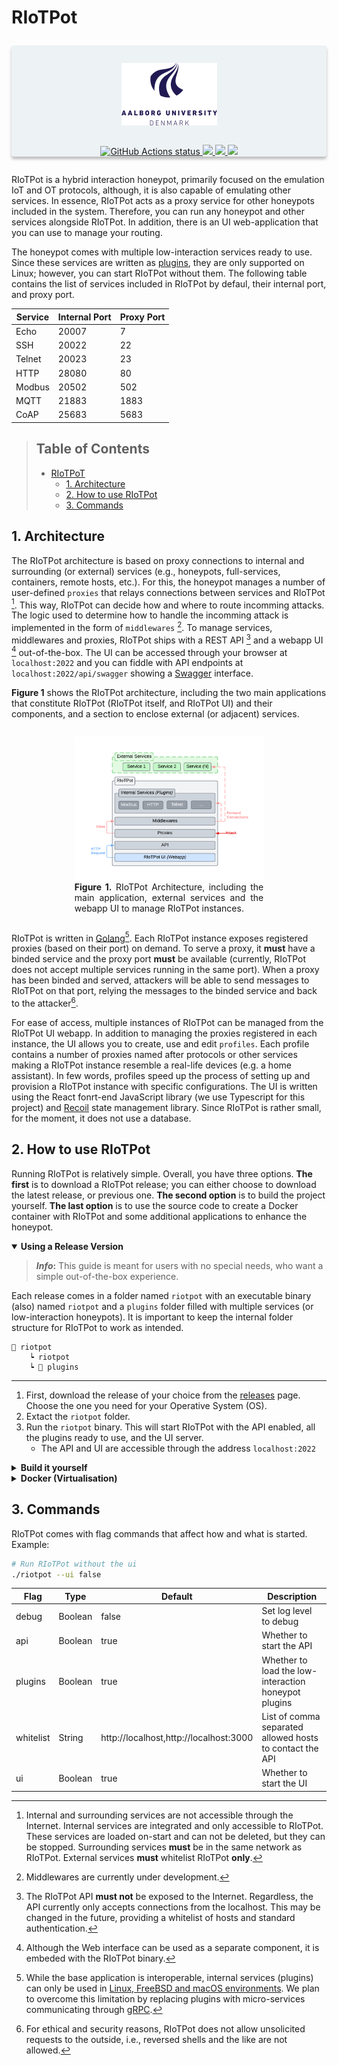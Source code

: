 
# RIoTPot

<!-- markdownlint-disable MD033 -->
<div align="center" style="box-shadow: 0px 4px 4px rgba(0, 0, 0, 0.25); background-color: #EDF2F4; border-radius: 4px; margin: 2em 0;">
  <img src="docs/assets/aau_logo.png" height="100px;" style="margin: 1em 0; padding: 1em;">
  <div>
    <!-- Workflow status -->
    <a href="https://github.com/aau-network-security/RIoTPot/actions">
        <img alt="GitHub Actions status" src="https://github.com/aau-network-security/RIoTPot/workflows/cyber/badge.svg">
    </a>
    <a href="https://pkg.go.dev/riopot">
        <img src="https://pkg.go.dev/badge/riopot.svg">
    </a>
    <a href="https://goreportcard.com/badge/github.com/aau-network-security/RIoTPot">
        <img src="https://goreportcard.com/badge/github.com/aau-network-security/RIoTPot?style=flat-square">
    </a>
    <a href="">
        <img src="https://img.shields.io/github/release/RIoTPot/project-layout.svg?style=flat-square">
    </a>
  </div>
</div>

RIoTPot is a hybrid interaction honeypot, primarily focused on the emulation IoT and OT protocols, although, it is also capable of emulating other services.
In essence, RIoTPot acts as a proxy service for other honeypots included in the system.
Therefore, you can run any honeypot and other services alongside RIoTPot.
In addition, there is an UI web-application that you can use to manage your routing.

The honeypot comes with multiple low-interaction services ready to use.
Since these services are written as [plugins](https://pkg.go.dev/plugin), they are only supported on Linux; however, you can start RIoTPot without them.
The following table contains the list of services included in RIoTPot by defaul, their internal port, and proxy port.

<div align="center">

| Service | Internal Port | Proxy Port |
| ------- | ------------- | ---------- |
| Echo    | 20007         | 7          |
| SSH     | 20022         | 22         |
| Telnet  | 20023         | 23         |
| HTTP    | 28080         | 80         |
| Modbus  | 20502         | 502        |
| MQTT    | 21883         | 1883       |
| CoAP    | 25683         | 5683       |

</div>

> ## Table of Contents
>
> - [RIoTPoT](#riotpot)
>   - [1. Architecture](#1-architecture)
>   - [2. How to use RIoTPot](#2-how-to-use-riotpot)
>   - [3. Commands](#3-commands)

## 1. Architecture

The RIoTPot architecture is based on proxy connections to internal and surrounding (or external) services (e.g., honeypots, full-services, containers, remote hosts, etc.).
For this, the honeypot manages a number of user-defined `proxies` that relays connections between services and RIoTPot [^proxies].
This way, RIoTPot can decide how and where to route incomming attacks.
The logic used to determine how to handle the incomming attack is implemented in the form of `middlewares` [^middlewares].
To manage services, middlewares and proxies, RIoTPot ships with a REST API [^api] and a webapp UI [^ui] out-of-the-box.
The UI can be accessed through your browser at `localhost:2022` and you can fiddle with API endpoints at `localhost:2022/api/swagger` showing a [Swagger](https://swagger.io/) interface.

[^proxies]: Internal and surrounding services are not accessible through the Internet.
    Internal services are integrated and only accessible to RIoTPot.
    These services are loaded on-start and can not be deleted, but they can be stopped.
    Surrounding services **must** be in the same network as RIoTPot.
    External services **must** whitelist RIoTPot **only**.

[^middlewares]: Middlewares are currently under development.

[^api]: The RIoTPot API **must not** be exposed to the Internet.
    Regardless, the API currently only accepts connections from the localhost.
    This may be changed in the future, providing a whitelist of hosts and standard authentication.

[^ui]: Although the Web interface can be used as a separate component, it is embeded with the RIoTPot binary.

**Figure 1** shows the RIoTPot architecture, including the two main applications that constitute RIoTPot (RIoTPot itself, and RIoTPot UI) and their components, and a section to enclose external (or adjacent) services.

<div align="center" style="margin: 2em 0">
    <div style="max-width: 60%; text-align: justify; display: flex; flex-direction: column;">
        <img src="docs/assets/architecture.png">
        <div>
        <b>Figure 1.</b> RIoTPot Architecture, including the main application, external services and the webapp UI to manage RIoTPot instances.
        </div>
    </div>
</div>

RIoTPot is written in [Golang](https://go.dev/)[^os].
Each RIoTPot instance exposes registered proxies (based on their port) on demand.
To serve a proxy, it **must** have a binded service and the proxy port **must** be available (currently, RIoTPot does not accept multiple services running in the same port).
When a proxy has been binded and served, attackers will be able to send messages to RIoTPot on that port, relying the messages to the binded service and back to the attacker[^reversed].

[^os]: While the base application is interoperable, internal services (plugins) can only be used in [Linux, FreeBSD and macOS environments](https://pkg.go.dev/plugin).
    We plan to overcome this limitation by replacing plugins with micro-services communicating through [gRPC](https://grpc.io/).

[^reversed]: For ethical and security reasons, RIoTPot does not allow unsolicited requests to the outside, i.e., reversed shells and the like are not allowed.

For ease of access, multiple instances of RIoTPot can be managed from the RIoTPot UI webapp.
In addition to managing the proxies registered in each instance, the UI allows you to create, use and edit `profiles`.
Each profile contains a number of proxies named after protocols or other services making a RIoTPot instance resemble a real-life devices (e.g. a home assistant).
In few words, profiles speed up the process of setting up and provision a RIoTPot instance with specific configurations.
The UI is written using the React fonrt-end JavaScript library (we use Typescript for this project) and [Recoil](https://recoiljs.org/) state management library.
Since RIoTPot is rather small, for the moment, it does not use a database.

## 2. How to use RIoTPot

Running RIoTPot is relatively simple.
Overall, you have three options.
**The first** is to download a RIoTPot release; you can either choose to download the latest release, or previous one.
**The second option** is to build the project yourself.
**The last option** is to use the source code to create a Docker container with RIoTPot and some additional applications to enhance the honeypot.

<details open>
    <summary><b>Using a Release Version</b></summary>

> **_Info_:** This guide is meant for users with no special needs, who want a simple out-of-the-box experience.

Each release comes in a folder named `riotpot` with an executable binary (also) named `riotpot` and a `plugins` folder filled with multiple services (or low-interaction honeypots).
It is important to keep the internal folder structure for RIoTPot to work as intended.

    📁 riotpot
        ┕ riotpot
        ┕ 📁 plugins

---

1. First, download the release of your choice from the [releases](https://github.com/aau-network-security/riotpot/releases) page. Choose the one you need for your Operative System (OS).
2. Extact the `riotpot` folder.
3. Run the `riotpot` binary. This will start RIoTPot with the API enabled, all the plugins ready to use, and the UI server.
    - The API and UI are accessible through the address `localhost:2022`

</details>

<details>
    <summary><b>Build it yourself</b></summary>

> **_Info_:** This guide is meant for advanced users confortable in development environments.

<blockquote>
<details>
<summary><b>Requirements</b></summary>

- Golang - Required to build the project
- Node - Required to build the UI

**Optional**:

- Git - Used to download the source code
- Make - To run already-prepared commands

</details>
</blockquote>

---

1. Download the RIoTPot source code from GitHub. Open a console and introduce the following line.

    ```bash
    git clone git@github.com:aau-network-security/riotpot.git
    ```

2. Navigate to the folder in where you have downloaded the RIoTPot source and install the required node packages.

    ```bash
    npm install
    ```

3. If you have installed [Make](https://www.gnu.org/software/make/), we have included multiple command helpers to assist you building the project. To put it simple, you can run two simple commands that will build the RIoTPot binary and the plugins (and place them in the right folder).

    ```bash
    # Build the server
    make build-ui
    # Builds RIoTPot and the plugins
    make riotpot-build
    ```

> **__NOTE__:** The UI uses [Vite](https://vitejs.dev/) to build the project. If you prefer to use another builder, you may need to make a few changes first on your own.

</details>

<details>
    <summary><b>Docker (Virtualisation)</b></summary>

> **_Info_:** This guide is meant for advanced users who prefer to use RIoTPot in a virtual environment.

<blockquote>
<details>
<summary><b>Requirements</b></summary>

- Docker - Used to build an image of a RIoTPot instance and UI server.
- Docker-compose - Used to create a single container with a RIoTPot instance, the UI and other applications and services.

</details>
</blockquote>

Some of main the advantages of using this setup are the additional security features with minimal changes to the container configuration and the containers themselves.
For example, we can define separated virtual private networks and overlay networks to hide, sandbox and encapsule RIoTPot and other adjacent services.
In addition, containers allow us to bind services using their docker addres name rather than their IP, which is very convenient.
Lastly, we can spawn and stop separated containers on demand without affecting other services.

On the other hand, virtualisation is arguably more demanding than usign applications on bare-metal.
While a single instance of RIoTPot is relatively lightweight, it is important to consider the shortcomings introduced by virtualisation and hardware emulation (e.g., reponse delays).

> **_Warning_:** Technically speaking, a dedicated attacker may realize that RIoTPot is in fact a honeypot by analysing and comparing the response-time delays introduced by virtualisation to real servers (!!). While this type of honeypot fingerprinting has been studied before, the results for common Internet services are still inconclussive (e.g., HTTP, Telnet and SSH), due to the commoditization of cloud hosting services using virtual machines and detailed server configurations.

The `docker-compose` file includes additional services to enhance the RIoTPot experience.
The following table summarises the list of services and applications packed in this container.

<blockquote>
<details>
<summary><b>Services</b></summary>
<div align="center">

| Service | Image                  | Port | Details                                    |
| ------- | ---------------------- | ---- | ------------------------------------------ |
| MQTT    | eclipse-mosquitto      | 1883 | Mosquito  MQTT Server                      |
| HTTP    | httpd                  | 80   | Regular HTTP Server                        |
| Modbus  | oitc/modbus-server     | 502  | Modbus Server                              |
| OCPP    | ocpp1.6-central-system | 443  | OCPP v1.6 (used in cars charging stations) |

</div>
</details>

<details>
<summary><b>Applications</b></summary>
<div align="center">

| Application | Image           | Details                                                   |
| ----------- | --------------- | --------------------------------------------------------- |
| TCPDump     | kaazing/tcpdump | Packet recorder. It stores network traffic in .pcap files |

</div>
</details>
</blockquote>

---

The container can be setup in three simple steps:

1. Download the RIoTPot source code from GitHub. Open a console and introduce the following line.

    ```bash
    git clone git@github.com:aau-network-security/riotpot.git
    ```

2. Navigate to the folder in where you have downloaded the RIoTPot source.
3. With Docker running: if you have Make installed, run the following command. Otherwise run a docker-compose command using the docker-compose file included in the `build/docker` folder.
    - With make
  
    ```bash
    # With make
    make up
    ```

   - With Docker-compose

    ```bash
    # With docker-compose
    docker-compose -p riotpot -f build/docker/docker-compose.yaml up -d --build
    ```

</details>

## 3. Commands

RIoTPot comes with flag commands that affect how and what is started.
Example:
```bash
# Run RIoTPot without the ui
./riotpot --ui false
```

 | Flag      | Type    | Default                                | Description                                              |
 | --------- | ------- | -------------------------------------- | -------------------------------------------------------- |
 | debug     | Boolean | false                                  | Set log level to debug                                   |
 | api       | Boolean | true                                   | Whether to start the API                                 |
 | plugins   | Boolean | true                                   | Whether to load the low-interaction honeypot plugins     |
 | whitelist | String  | http://localhost,http://localhost:3000 | List of comma separated allowed hosts to contact the API |
 | ui        | Boolean | true                                   | Whether to start the UI                                  |
